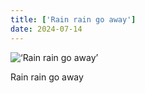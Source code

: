 ```yaml
---
title: ['Rain rain go away']
date: 2024-07-14
---
```


![‘Rain rain go away’](/240714_130013_0.jpg)

Rain rain go away
